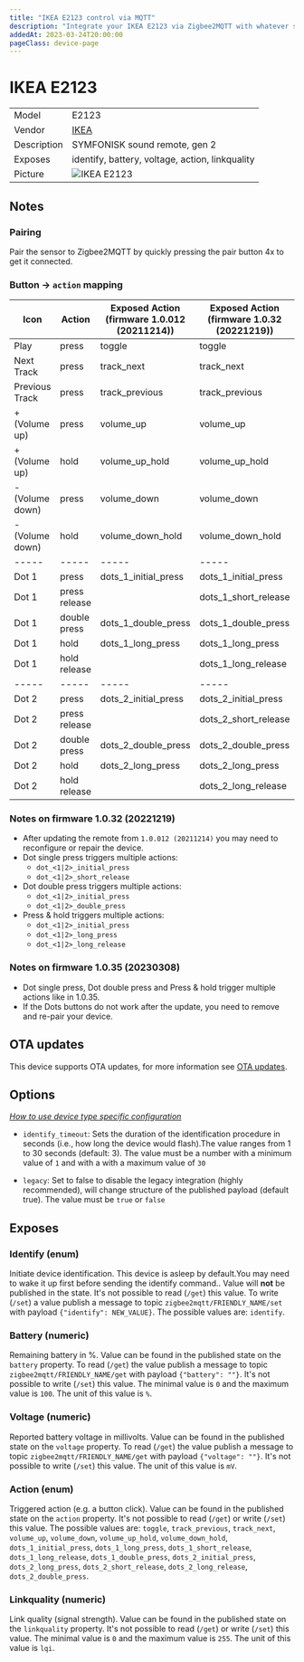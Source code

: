 ```yaml
---
title: "IKEA E2123 control via MQTT"
description: "Integrate your IKEA E2123 via Zigbee2MQTT with whatever smart home infrastructure you are using without the vendor's bridge or gateway."
addedAt: 2023-03-24T20:00:00
pageClass: device-page
---
```


<!-- !!!! -->
<!-- ATTENTION: This file is auto-generated through docgen! -->
<!-- You can only edit the "Notes"-Section between the two comment lines "Notes BEGIN" and "Notes END". -->
<!-- Do not use h1 or h2 heading within "## Notes"-Section. -->
<!-- !!!! -->

# IKEA E2123

|     |     |
|-----|-----|
| Model | E2123  |
| Vendor  | [IKEA](/supported-devices/#v=IKEA)  |
| Description | SYMFONISK sound remote, gen 2 |
| Exposes | identify, battery, voltage, action, linkquality |
| Picture | ![IKEA E2123](https://www.zigbee2mqtt.io/images/devices/E2123.png) |


<!-- Notes BEGIN: You can edit here. Add "## Notes" headline if not already present. -->
## Notes


### Pairing

Pair the sensor to Zigbee2MQTT by quickly pressing the pair button 4x to get it connected.

### Button -> `action` mapping

|Icon|Action|Exposed Action (firmware 1.0.012 (20211214))|Exposed Action (firmware 1.0.32 (20221219))|Exposed Action (firmware 1.0.35 (20230308))
|-----|-----|-----|-----|-----|
|Play|press|toggle|toggle|play_pause
|Next Track|press|track_next|track_next|track_next
|Previous Track|press|track_previous|track_previous|track_previous
|+ (Volume up)|press|volume_up|volume_up|volume_up
|+ (Volume up)|hold|volume_up_hold|volume_up_hold|volume_up_hold
|- (Volume down)|press|volume_down|volume_down|volume_down
|- (Volume down)|hold|volume_down_hold|volume_down_hold|volume_down_hold
|-----|-----|-----|-----|-----|
|Dot 1|press|dots_1_initial_press|dots_1_initial_press|dots_1_initial_press
|Dot 1|press release||dots_1_short_release|dots_1_short_release
|Dot 1|double press|dots_1_double_press|dots_1_double_press|dots_1_double_press
|Dot 1|hold|dots_1_long_press|dots_1_long_press|dots_1_long_press
|Dot 1|hold release||dots_1_long_release|dots_1_long_release
|-----|-----|-----|-----|-----|
|Dot 2|press|dots_2_initial_press|dots_2_initial_press|dots_2_initial_press
|Dot 2|press release||dots_2_short_release|dots_2_short_release
|Dot 2|double press|dots_2_double_press|dots_2_double_press|dots_2_double_press
|Dot 2|hold|dots_2_long_press|dots_2_long_press|dots_2_long_press
|Dot 2|hold release||dots_2_long_release|dots_2_long_release

### Notes on firmware 1.0.32 (20221219)

* After updating the remote from `1.0.012 (20211214)` you may need to reconfigure or repair the device.
* Dot single press triggers multiple actions:
  * `dot_<1|2>_initial_press`
  * `dot_<1|2>_short_release`
* Dot double press triggers multiple actions:
  * `dot_<1|2>_initial_press`
  * `dot_<1|2>_double_press`
* Press & hold triggers multiple actions:
  * `dot_<1|2>_initial_press`
  * `dot_<1|2>_long_press`
  * `dot_<1|2>_long_release`

### Notes on firmware 1.0.35 (20230308)

* Dot single press, Dot double press and Press & hold trigger multiple actions like in 1.0.35.
* If the Dots buttons do not work after the update, you need to remove and re-pair your device.
<!-- Notes END: Do not edit below this line -->


## OTA updates
This device supports OTA updates, for more information see [OTA updates](../guide/usage/ota_updates.md).


## Options
*[How to use device type specific configuration](../guide/configuration/devices-groups.md#specific-device-options)*

* `identify_timeout`: Sets the duration of the identification procedure in seconds (i.e., how long the device would flash).The value ranges from 1 to 30 seconds (default: 3). The value must be a number with a minimum value of `1` and with a with a maximum value of `30`

* `legacy`: Set to false to disable the legacy integration (highly recommended), will change structure of the published payload (default true). The value must be `true` or `false`


## Exposes

### Identify (enum)
Initiate device identification. This device is asleep by default.You may need to wake it up first before sending the identify command..
Value will **not** be published in the state.
It's not possible to read (`/get`) this value.
To write (`/set`) a value publish a message to topic `zigbee2mqtt/FRIENDLY_NAME/set` with payload `{"identify": NEW_VALUE}`.
The possible values are: `identify`.

### Battery (numeric)
Remaining battery in %.
Value can be found in the published state on the `battery` property.
To read (`/get`) the value publish a message to topic `zigbee2mqtt/FRIENDLY_NAME/get` with payload `{"battery": ""}`.
It's not possible to write (`/set`) this value.
The minimal value is `0` and the maximum value is `100`.
The unit of this value is `%`.

### Voltage (numeric)
Reported battery voltage in millivolts.
Value can be found in the published state on the `voltage` property.
To read (`/get`) the value publish a message to topic `zigbee2mqtt/FRIENDLY_NAME/get` with payload `{"voltage": ""}`.
It's not possible to write (`/set`) this value.
The unit of this value is `mV`.

### Action (enum)
Triggered action (e.g. a button click).
Value can be found in the published state on the `action` property.
It's not possible to read (`/get`) or write (`/set`) this value.
The possible values are: `toggle`, `track_previous`, `track_next`, `volume_up`, `volume_down`, `volume_up_hold`, `volume_down_hold`, `dots_1_initial_press`, `dots_1_long_press`, `dots_1_short_release`, `dots_1_long_release`, `dots_1_double_press`, `dots_2_initial_press`, `dots_2_long_press`, `dots_2_short_release`, `dots_2_long_release`, `dots_2_double_press`.

### Linkquality (numeric)
Link quality (signal strength).
Value can be found in the published state on the `linkquality` property.
It's not possible to read (`/get`) or write (`/set`) this value.
The minimal value is `0` and the maximum value is `255`.
The unit of this value is `lqi`.

